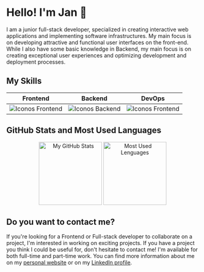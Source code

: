 <link rel="stylesheet" href="https://use.fontawesome.com/releases/v5.15.3/css/all.css" integrity="sha384-DQN7KnA12m4ZV7i+FxRnLW9xu4lGOaS7lLxisYwNKpzcq3wqz6U7o+Mpvz9Xp3q+" crossorigin="anonymous">



# Hello! I'm Jan :wave:

I am a junior full-stack developer, specialized in creating interactive web applications and implementing software infrastructures. My main focus is on developing attractive and functional user interfaces on the front-end. While I also have some basic knowledge in Backend, my main focus is on creating exceptional user experiences and optimizing development and deployment processes.

<!-- Actualmente trabajo como [título del trabajo] en [nombre de la empresa]. -->

## My Skills

<div align="center">
	
| **Frontend** | **Backend** | **DevOps** |
|--------------|-------------|------------|
|  <img alt="Iconos Frontend" src="https://skillicons.dev/icons?i=react,angular,ts&theme=light&perline=4">  | <img alt="Iconos Backend" src="https://skillicons.dev/icons?i=net,cs,java&theme=light&perline=4"> |  <img alt="Iconos Frontend" src="https://skillicons.dev/icons?i=docker,git&theme=light&perline=4"> |

</div>
	
## GitHub Stats and Most Used Languages
<div align="center">
<picture>
<source
  srcset="https://github-readme-stats.vercel.app/api?username=gitjanplata&show_icons=true&count_private=true&locale=es&custom_title=My%20GitHub%20Stats&theme=github_dark"
  media="(prefers-color-scheme: dark)"
/>
<source
  srcset="https://github-readme-stats.vercel.app/api?username=gitjanplata&show_icons=true&count_private=true&locale=es&custom_title=My%20GitHub%20Stats&theme=default"
  media="(prefers-color-scheme: light), (prefers-color-scheme: no-preference)"
/>
<img height="165em" src="https://github-readme-stats.vercel.app/api?username=gitjanplata&show_icons=true" alt="My GitHub Stats"/>
</picture>

<picture>
<source
  srcset="https://github-readme-stats.vercel.app/api/top-langs/?username=gitjanplata&layout=compact&langs_count=10&theme=github_dark"
  media="(prefers-color-scheme: dark)"
/>
<source
  srcset="https://github-readme-stats.vercel.app/api/top-langs/?username=gitjanplata&layout=compact&langs_count=10&theme=default"
  media="(prefers-color-scheme: light), (prefers-color-scheme: no-preference)"
/>
<img height="165em" src="https://github-readme-stats.vercel.app/api/top-langs/?username=gitjanplata&layout=compact&langs_count=10" alt="Most Used Lenguages"/>
</picture>
</div>

## Do you want to contact me?
If you're looking for a Frontend or Full-stack developer to collaborate on a project, 
I'm interested in working on exciting projects. If you have a project you think 
I could be useful for, don't hesitate to contact me! I'm available for both 
full-time and part-time work. You can find more information about me on my 
<a href="https://janplata.vercel.app" target="_blank">personal website</a> or on my <a href="https://www.linkedin.com/in/janplata/" target="_blank"><i class="fab fa-linkedin-in"></i> LinkedIn profile</a>. 


